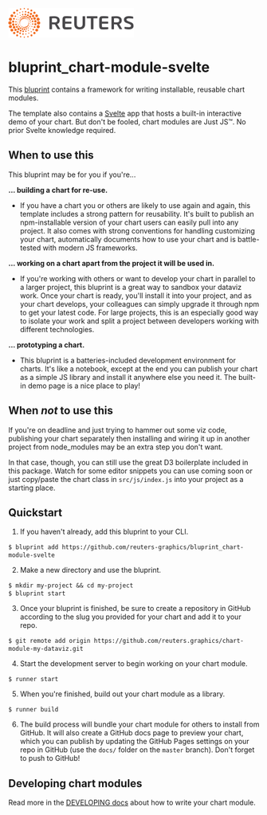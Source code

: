![](./badge.svg)

# bluprint_chart-module-svelte

This [bluprint](https://github.com/reuters-graphics/bluprint) contains a framework for writing installable, reusable chart modules.

The template also contains a [Svelte](https://svelte.dev/) app that hosts a built-in interactive demo of your chart. But don't be fooled, chart modules are Just JS™. No prior Svelte knowledge required.

## When to use this

This bluprint may be for you if you're...

**... building a chart for re-use.**
  
- If you have a chart you or others are likely to use again and again, this template includes a strong pattern for reusability. It's built to publish an npm-installable version of your chart users can easily pull into any project. It also comes with strong conventions for handling customizing your chart, automatically documents how to use your chart and is battle-tested with modern JS frameworks.

**... working on a chart apart from the project it will be used in.** 

- If you're working with others or want to develop your chart in parallel to a larger project, this bluprint is a great way to sandbox your dataviz work. Once your chart is ready, you'll install it into your project, and as your chart develops, your colleagues can simply upgrade it through npm to get your latest code. For large projects, this is an especially good way to isolate your work and split a project between developers working with different technologies.

**... prototyping a chart.**

- This bluprint is a batteries-included development environment for charts. It's like a notebook, except at the end you can publish your chart as a simple JS library and install it anywhere else you need it. The built-in demo page is a nice place to play!

## When _not_ to use this

If you're on deadline and just trying to hammer out some viz code, publishing your chart separately then installing and wiring it up in another project from node_modules may be an extra step you don't want.

In that case, though, you can still use the great D3 boilerplate included in this package. Watch for some editor snippets you can use coming soon or just copy/paste the chart class in `src/js/index.js` into your project as a starting place.

## Quickstart

1. If you haven't already, add this bluprint to your CLI.

  ```
  $ bluprint add https://github.com/reuters-graphics/bluprint_chart-module-svelte
  ```

2. Make a new directory and use the bluprint.

  ```
  $ mkdir my-project && cd my-project
  $ bluprint start
  ```
3. Once your bluprint is finished, be sure to create a repository in GitHub according to the slug you provided for your chart and add it to your repo.

  ```
  $ git remote add origin https://github.com/reuters.graphics/chart-module-my-dataviz.git
  ```


4. Start the development server to begin working on your chart module.

  ```
  $ runner start
  ```

5. When you're finished, build out your chart module as a library.

  ```
  $ runner build
  ```

6. The build process will bundle your chart module for others to install from GitHub. It will also create a GitHub docs page to preview your chart, which you can publish by updating the GitHub Pages settings on your repo in GitHub (use the `docs/` folder on the `master` branch). Don't forget to push to GitHub!


## Developing chart modules

Read more in the [DEVELOPING docs](./DEVELOPING.md) about how to write your chart module.
